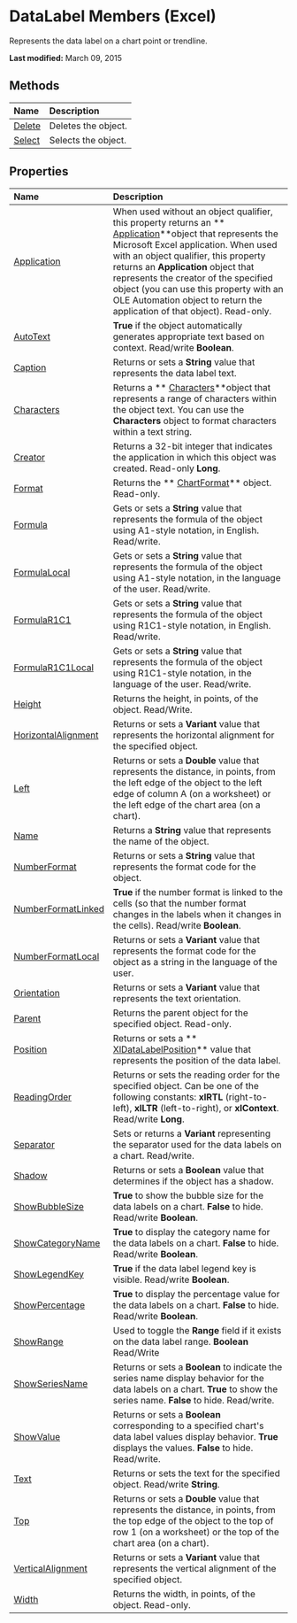 
# DataLabel Members (Excel)
Represents the data label on a chart point or trendline.

 **Last modified:** March 09, 2015


## Methods



|**Name**|**Description**|
|:-----|:-----|
| [Delete](edf4ef78-c29f-6a8c-484b-36c286c46344.md)|Deletes the object.|
| [Select](0e3e0020-12d1-d150-bd52-991dadebeb64.md)|Selects the object.|

## Properties



|**Name**|**Description**|
|:-----|:-----|
| [Application](b29cf722-766d-fe18-1a77-ee86081674f4.md)|When used without an object qualifier, this property returns an  ** [Application](19b73597-5cf9-4f56-8227-b5211f657f6f.md)**object that represents the Microsoft Excel application. When used with an object qualifier, this property returns an  **Application** object that represents the creator of the specified object (you can use this property with an OLE Automation object to return the application of that object). Read-only.|
| [AutoText](a549b738-59fb-a096-c4e9-d8f00bc59239.md)| **True** if the object automatically generates appropriate text based on context. Read/write **Boolean**.|
| [Caption](d67910da-d357-39c1-83f0-471eda2ee0fc.md)|Returns or sets a  **String** value that represents the data label text.|
| [Characters](0072e034-727d-6de5-f2bc-ce398ac750bc.md)|Returns a  ** [Characters](128c9ee4-8ba3-6d22-ad0f-9f20be1e24af.md)**object that represents a range of characters within the object text. You can use the  **Characters** object to format characters within a text string.|
| [Creator](9387a1d2-052a-3af1-dde9-ed8b3c4ce7d6.md)|Returns a 32-bit integer that indicates the application in which this object was created. Read-only  **Long**.|
| [Format](8a99d824-e1f0-0935-1939-62252cb32522.md)|Returns the  ** [ChartFormat](edac71b7-ed38-6658-2cbf-6493dc1ad3ed.md)** object. Read-only.|
| [Formula](6786f357-1929-2936-cffb-0d28dc8a6f97.md)|Gets or sets a  **String** value that represents the formula of the object using A1-style notation, in English. Read/write.|
| [FormulaLocal](57712204-895c-43c7-7182-56b1e72e7ce5.md)|Gets or sets a  **String** value that represents the formula of the object using A1-style notation, in the language of the user. Read/write.|
| [FormulaR1C1](eb1d3ac2-638f-e622-5fd5-68584a3259ab.md)|Gets or sets a  **String** value that represents the formula of the object using R1C1-style notation, in English. Read/write.|
| [FormulaR1C1Local](f2c9b73a-c1c0-65e1-eb9f-86e0b2838019.md)|Gets or sets a  **String** value that represents the formula of the object using R1C1-style notation, in the language of the user. Read/write.|
| [Height](0cd1b5da-8dfd-6e36-ed50-38fb7e8772f2.md)|Returns the height, in points, of the object. Read/Write.|
| [HorizontalAlignment](3e25d2b0-2e0c-f640-61c0-eb12727334f1.md)|Returns or sets a  **Variant** value that represents the horizontal alignment for the specified object.|
| [Left](61b2d1ca-cc30-18cb-1bcf-463048be408f.md)|Returns or sets a  **Double** value that represents the distance, in points, from the left edge of the object to the left edge of column A (on a worksheet) or the left edge of the chart area (on a chart).|
| [Name](15fb1b54-4e80-0ac7-0767-934139148c20.md)|Returns a  **String** value that represents the name of the object.|
| [NumberFormat](1be10810-da25-588c-9c04-ce572069cf42.md)|Returns or sets a  **String** value that represents the format code for the object.|
| [NumberFormatLinked](80e17e98-3657-70c1-8d9a-c37a9a99671c.md)| **True** if the number format is linked to the cells (so that the number format changes in the labels when it changes in the cells). Read/write **Boolean**.|
| [NumberFormatLocal](9f2e3b12-9fda-0516-2fe0-edf5acc32b01.md)|Returns or sets a  **Variant** value that represents the format code for the object as a string in the language of the user.|
| [Orientation](72debe2d-12fe-9a42-95c6-e8c8e4d90530.md)|Returns or sets a  **Variant** value that represents the text orientation.|
| [Parent](6c8eb6f6-6e33-baae-41d5-5d71f2e9a2c7.md)|Returns the parent object for the specified object. Read-only.|
| [Position](9e9ef5df-10f2-64d6-35e7-468bbb1925e6.md)|Returns or sets a  ** [XlDataLabelPosition](0373c2a8-b79b-17a1-b999-f3bb1d37aa0a.md)** value that represents the position of the data label.|
| [ReadingOrder](2941795a-7c7d-d51b-556c-59c9d2fee863.md)|Returns or sets the reading order for the specified object. Can be one of the following constants:  **xlRTL** (right-to-left), **xlLTR** (left-to-right), or **xlContext**. Read/write  **Long**.|
| [Separator](b71d6358-a296-1eaf-ae5c-21ba7c054900.md)|Sets or returns a  **Variant** representing the separator used for the data labels on a chart. Read/write.|
| [Shadow](4a25cab6-9190-dc20-843b-f05a8e5626df.md)|Returns or sets a  **Boolean** value that determines if the object has a shadow.|
| [ShowBubbleSize](e2768811-a45a-40cb-5327-64e3985095f0.md)| **True** to show the bubble size for the data labels on a chart. **False** to hide. Read/write **Boolean**.|
| [ShowCategoryName](a8f2fdad-273a-3a45-7396-9691109c25d4.md)| **True** to display the category name for the data labels on a chart. **False** to hide. Read/write **Boolean**.|
| [ShowLegendKey](0857f78c-1c96-1887-e55e-4997dc22afb0.md)| **True** if the data label legend key is visible. Read/write **Boolean**.|
| [ShowPercentage](9d084502-545d-7a9a-1b6d-e12d4e2b34e6.md)| **True** to display the percentage value for the data labels on a chart. **False** to hide. Read/write **Boolean**.|
| [ShowRange](a7f1b60f-e19d-bfb4-9d5d-530fd01f862e.md)|Used to toggle the  **Range** field if it exists on the data label range. **Boolean** Read/Write|
| [ShowSeriesName](95fd3b99-1ea5-5b51-7048-1dfba228aaa6.md)|Returns or sets a  **Boolean** to indicate the series name display behavior for the data labels on a chart. **True** to show the series name. **False** to hide. Read/write.|
| [ShowValue](83d4ead9-3539-d420-d4bd-2b474e174e10.md)|Returns or sets a  **Boolean** corresponding to a specified chart's data label values display behavior. **True** displays the values. **False** to hide. Read/write.|
| [Text](026edc24-dd5d-0d90-393f-062580b44229.md)|Returns or sets the text for the specified object. Read/write  **String**.|
| [Top](c777c9ec-69df-38d3-140e-dcea5a97ddeb.md)|Returns or sets a  **Double** value that represents the distance, in points, from the top edge of the object to the top of row 1 (on a worksheet) or the top of the chart area (on a chart).|
| [VerticalAlignment](ba16b09a-368e-c561-e51e-da7492770972.md)|Returns or sets a  **Variant** value that represents the vertical alignment of the specified object.|
| [Width](88b6a854-cce5-c500-3395-55dea721fd0d.md)|Returns the width, in points, of the object. Read-only.|
